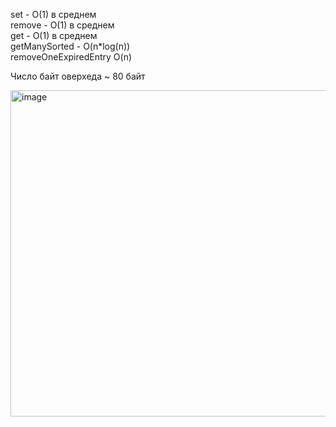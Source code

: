 set - O(1) в среднем<br>
remove - O(1) в среднем<br>
get - O(1) в среднем<br>
getManySorted - O(n*log(n))<br>
removeOneExpiredEntry O(n)<br>

Число байт оверхеда ~ 80 байт

<img width="988" height="522" alt="image" src="https://github.com/user-attachments/assets/6309dd68-4e5b-4980-ba4e-1e53f1170b18" />
